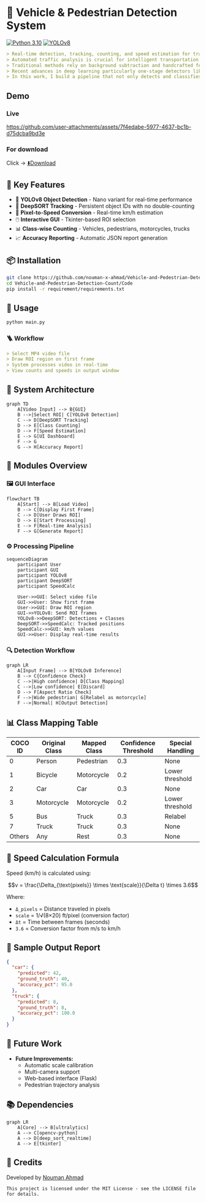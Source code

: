 

# 🚦 Vehicle & Pedestrian Detection System
[![Python 3.10](https://img.shields.io/badge/Python-3.10+-blue.svg)](https://python.org)
[![YOLOv8](https://img.shields.io/badge/Deep_Learning-YOLOv8-red)](https://ultralytics.com/yolov8)
```markdown
> Real-time detection, tracking, counting, and speed estimation for traffic analysis
> Automated traffic analysis is crucial for intelligent transportation systems.
> Traditional methods rely on background subtraction and handcrafted features, which struggle in complex scenes.
> Recent advances in deep learning particularly one-stage detectors like YOLO and two-stage detectors like Faster R-CNN have dramatically improved detection accuracy and speed.
> In this work, I build a pipeline that not only detects and classifies vehicles (cars, motorcycles, trucks, pedestrians, others) but also tracks each instance to avoid double-counting and estimates its speed via pixel-to-real-world conversion.
```
## Demo 
### Live
https://github.com/user-attachments/assets/7f4edabe-5977-4637-bc1b-d75dcba9bd3e 

### For download
Click -> [⬇️Download](/DEMO/Demo_Video.mp4)
## 🌟 Key Features
- 🎯 **YOLOv8 Object Detection** - Nano variant for real-time performance
- 🔄 **DeepSORT Tracking** - Persistent object IDs with no double-counting
- 📏 **Pixel-to-Speed Conversion** - Real-time km/h estimation
- 🖱️ **Interactive GUI** - Tkinter-based ROI selection
- 📊 **Class-wise Counting** - Vehicles, pedestrians, motorcycles, trucks
- 📈 **Accuracy Reporting** - Automatic JSON report generation

## 📦 Installation
```bash
git clone https://github.com/nouman-x-ahmad/Vehicle-and-Pedestrian-Detection-Count
cd Vehicle-and-Pedestrian-Detection-Count/Code
pip install -r requirement/requirements.txt
```

## 🚀 Usage
```bash
python main.py
```
### 🪜 Workflow
```markdown
> Select MP4 video file
> Draw ROI region on first frame
> System processes video in real-time
> View counts and speeds in output window
```
## 🧠 System Architecture
```mermaid
graph TD
    A[Video Input] --> B{GUI}
    B -->|Select ROI| C[YOLOv8 Detection]
    C --> D[DeepSORT Tracking]
    D --> E[Class Counting]
    D --> F[Speed Estimation]
    E --> G[UI Dashboard]
    F --> G
    G --> H[Accuracy Report]
```

## 🔧 Modules Overview

### 🖼️ GUI Interface
```mermaid
flowchart TB
    A[Start] --> B[Load Video]
    B --> C[Display First Frame]
    C --> D[User Draws ROI]
    D --> E[Start Processing]
    E --> F[Real-time Analysis]
    F --> G[Generate Report]
```

### ⚙️ Processing Pipeline
```mermaid
sequenceDiagram
    participant User
    participant GUI
    participant YOLOv8
    participant DeepSORT
    participant SpeedCalc
    
    User->>GUI: Select video file
    GUI->>User: Show first frame
    User->>GUI: Draw ROI region
    GUI->>YOLOv8: Send ROI frames
    YOLOv8->>DeepSORT: Detections + Classes
    DeepSORT->>SpeedCalc: Tracked positions
    SpeedCalc->>GUI: km/h values
    GUI->>User: Display real-time results
```

### 🔍 Detection Workflow
```mermaid
graph LR
    A[Input Frame] --> B[YOLOv8 Inference]
    B --> C{Confidence Check}
    C -->|High confidence| D[Class Mapping]
    C -->|Low confidence| E[Discard]
    D --> F[Aspect Ratio Check]
    F -->|Wide pedestrian| G[Relabel as motorcycle]
    F -->|Normal| H[Output Detection]
```

## 📊 Class Mapping Table
| COCO ID | Original Class | Mapped Class | Confidence Threshold | Special Handling |
|---------|----------------|--------------|----------------------|------------------|
| 0       | Person         | Pedestrian   | 0.3                  | None |
| 1       | Bicycle        | Motorcycle   | 0.2                  | Lower threshold |
| 2       | Car            | Car          | 0.3                  | None |
| 3       | Motorcycle     | Motorcycle   | 0.2                  | Lower threshold |
| 5       | Bus            | Truck        | 0.3                  | Relabel |
| 7       | Truck          | Truck        | 0.3                  | None |
| Others  | Any            | Rest         | 0.3                  | None |

## 📐 Speed Calculation Formula
Speed (km/h) is calculated using:

```math
v = \frac{\Delta_{\text{pixels}} \times \text{scale}}{\Delta t} \times 3.6
```
Where:
- `Δ_pixels` = Distance traveled in pixels
- `scale` = 1/√(8×20) ft/pixel (conversion factor)
- `Δt` = Time between frames (seconds)
- `3.6` = Conversion factor from m/s to km/h

## 📝 Sample Output Report
```json
{
  "car": {
    "predicted": 42,
    "ground_truth": 40,
    "accuracy_pct": 95.0
  },
  "truck": {
    "predicted": 8,
    "ground_truth": 8,
    "accuracy_pct": 100.0
  }
}
```

## 🚧 Future Work

- **Future Improvements:**
  - Automatic scale calibration
  - Multi-camera support
  - Web-based interface (Flask)
  - Pedestrian trajectory analysis

## 📚 Dependencies
```mermaid
graph LR
    A[Core] --> B[ultralytics]
    A --> C[opencv-python]
    A --> D[deep_sort_realtime]
    A --> E[tkinter]
```

## 🙏 Credits
Developed by [Nouman Ahmad](https://github.com/nouman-x-ahmad)
```
This project is licensed under the MIT License - see the LICENSE file for details.
